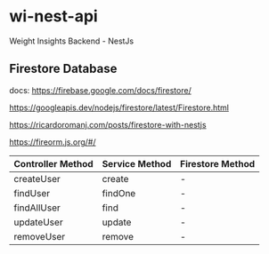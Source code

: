 # wi-nest-api

Weight Insights Backend - NestJs

## Firestore Database

docs: https://firebase.google.com/docs/firestore/

https://googleapis.dev/nodejs/firestore/latest/Firestore.html

https://ricardoromanj.com/posts/firestore-with-nestjs

https://fireorm.js.org/#/

| Controller Method | Service Method | Firestore Method |
| :---------------- | :------------- | :--------------- |
| createUser        | create         | -                |
| findUser          | findOne        | -                |
| findAllUser       | find           | -                |
| updateUser        | update         | -                |
| removeUser        | remove         | -                |

